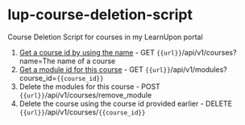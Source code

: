 # lup-course-deletion-script
Course Deletion Script for courses in my LearnUpon portal

1. [Get a course id by using the name](https://github.com/redbairn/lup-course-deletion-script/blob/main/course_id.js) - GET `{{url}}`/api/v1/courses?name=The name of a course
3. [Get a module id for this course](https://github.com/redbairn/lup-course-deletion-script/blob/main/module_id.js) -  GET `{{url}}`/api/v1/modules?course_id=`{{course_id}}`
4. Delete the modules for this course -  POST `{{url}}`/api/v1/courses/remove_module
5. Delete the course using the course id provided earlier - DELETE `{{url}}`/api/v1/courses/`{{course_id}}`
